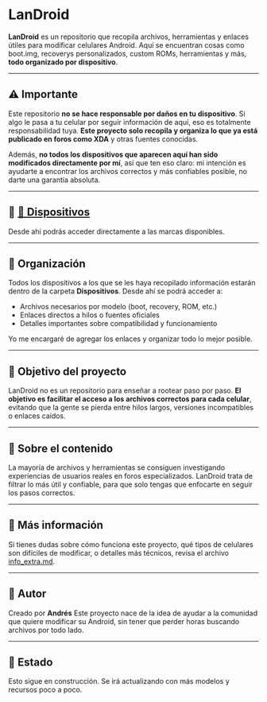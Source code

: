# LanDroid

**LanDroid** es un repositorio que recopila archivos, herramientas y enlaces útiles para modificar celulares Android.
Aquí se encuentran cosas como boot.img, recoverys personalizados, custom ROMs, herramientas y más, **todo organizado por dispositivo**.

---

## ⚠️ Importante

Este repositorio **no se hace responsable por daños en tu dispositivo**.
Si algo le pasa a tu celular por seguir información de aquí, eso es totalmente responsabilidad tuya.
**Este proyecto solo recopila y organiza lo que ya está publicado en foros como XDA** y otras fuentes conocidas.

Además, **no todos los dispositivos que aparecen aquí han sido modificados directamente por mí**, así que ten eso claro:
mi intención es ayudarte a encontrar los archivos correctos y más confiables posible, no darte una garantía absoluta.

---

## 🔗 [📁 Dispositivos](https://github.com/Andreslan327/LanDroid/blob/main/Dispositivos/Lista%20de%20marcas%20de%20dispositivos.md)

Desde ahí podrás acceder directamente a las marcas disponibles.

---

## 📁 Organización

Todos los dispositivos a los que se les haya recopilado información estarán dentro de la carpeta **Dispositivos**.
Desde ahí se podrá acceder a:

* Archivos necesarios por modelo (boot, recovery, ROM, etc.)
* Enlaces directos a hilos o fuentes oficiales
* Detalles importantes sobre compatibilidad y funcionamiento

Yo me encargaré de agregar los enlaces y organizar todo lo mejor posible.

---

## 🎯 Objetivo del proyecto

LanDroid no es un repositorio para enseñar a rootear paso por paso.
**El objetivo es facilitar el acceso a los archivos correctos para cada celular**, evitando que la gente se pierda entre hilos largos, versiones incompatibles o enlaces caídos.

---

## 🧠 Sobre el contenido

La mayoría de archivos y herramientas se consiguen investigando experiencias de usuarios reales en foros especializados.
LanDroid trata de filtrar lo más útil y confiable, para que solo tengas que enfocarte en seguir los pasos correctos.

---

## 📄 Más información

Si tienes dudas sobre cómo funciona este proyecto, qué tipos de celulares son difíciles de modificar, o detalles más técnicos, revisa el archivo [info\_extra.md](info_extra.md).

---

## 🙋 Autor

Creado por **Andrés**
Este proyecto nace de la idea de ayudar a la comunidad que quiere modificar su Android, sin tener que perder horas buscando archivos por todo lado.

---

## 🧪 Estado

Esto sigue en construcción.
Se irá actualizando con más modelos y recursos poco a poco.

